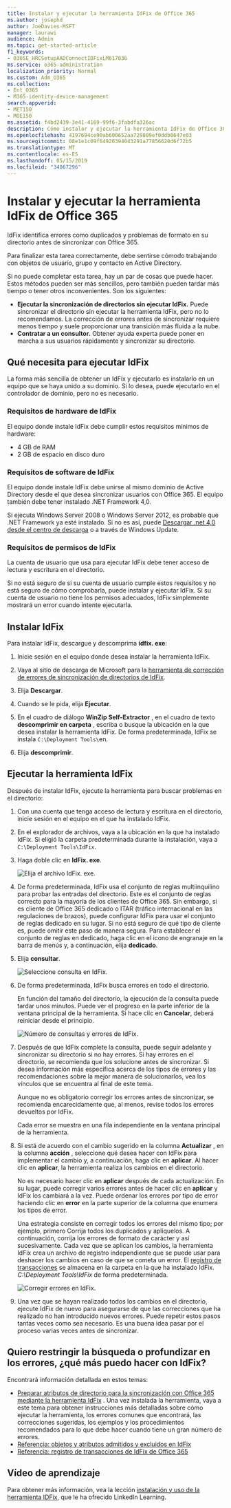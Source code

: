 ```yaml
---
title: Instalar y ejecutar la herramienta IdFix de Office 365
ms.author: josephd
author: JoeDavies-MSFT
manager: laurawi
audience: Admin
ms.topic: get-started-article
f1_keywords:
- O365E_HRCSetupAADConnectIDFixLM617036
ms.service: o365-administration
localization_priority: Normal
ms.custom: Adm_O365
ms.collection:
- Ent_O365
- M365-identity-device-management
search.appverid:
- MET150
- MOE150
ms.assetid: f4bd2439-3e41-4169-99f6-3fabdfa326ac
description: Cómo instalar y ejecutar la herramienta IdFix de Office 365 para ayudar a limpiar Active Directory antes de sincronizarlo con Office 365.
ms.openlocfilehash: 4197694ce90ab600652aa729809ef0ddb0647e03
ms.sourcegitcommit: 08e1e1c09f64926394043291a77856620d6f72b5
ms.translationtype: MT
ms.contentlocale: es-ES
ms.lasthandoff: 05/15/2019
ms.locfileid: "34067296"
---
```

# <a name="install-and-run-the-office-365-idfix-tool"></a>Instalar y ejecutar la herramienta IdFix de Office 365

IdFix identifica errores como duplicados y problemas de formato en su directorio antes de sincronizar con Office 365. 
  
Para finalizar esta tarea correctamente, debe sentirse cómodo trabajando con objetos de usuario, grupo y contacto en Active Directory.
  
Si no puede completar esta tarea, hay un par de cosas que puede hacer. Estos métodos pueden ser más sencillos, pero también pueden tardar más tiempo o tener otros inconvenientes. Son los siguientes:
  
- **Ejecutar la sincronización de directorios sin ejecutar IdFix.** Puede sincronizar el directorio sin ejecutar la herramienta IdFix, pero no lo recomendamos. La corrección de errores antes de sincronizar requiere menos tiempo y suele proporcionar una transición más fluida a la nube. 
- **Contratar a un consultor.** Obtener ayuda experta puede poner en marcha a sus usuarios rápidamente y sincronizar su directorio. 
    
## <a name="what-you-need-to-run-idfix"></a>Qué necesita para ejecutar IdFix

La forma más sencilla de obtener un IdFix y ejecutarlo es instalarlo en un equipo que se haya unido a su dominio. Si lo desea, puede ejecutarlo en el controlador de dominio, pero no es necesario.
  
### <a name="idfix-hardware-requirements"></a>Requisitos de hardware de IdFix

El equipo donde instale IdFix debe cumplir estos requisitos mínimos de hardware:
  
- 4 GB de RAM
- 2 GB de espacio en disco duro
    
### <a name="idfix-software-requirements"></a>Requisitos de software de IdFix

El equipo donde instale IdFix debe unirse al mismo dominio de Active Directory desde el que desea sincronizar usuarios con Office 365. El equipo también debe tener instalado .NET Framework 4,0. 
  
Si ejecuta Windows Server 2008 o Windows Server 2012, es probable que .NET Framework ya esté instalado. Si no es así, puede [Descargar .net 4,0 desde el centro de descarga](https://go.microsoft.com/fwlink/p/?LinkId=400475) o a través de Windows Update. 
  
### <a name="idfix-permissions-requirements"></a>Requisitos de permisos de IdFix

La cuenta de usuario que usa para ejecutar IdFix debe tener acceso de lectura y escritura en el directorio.
  
Si no está seguro de si su cuenta de usuario cumple estos requisitos y no está seguro de cómo comprobarla, puede instalar y ejecutar IdFix. Si su cuenta de usuario no tiene los permisos adecuados, IdFix simplemente mostrará un error cuando intente ejecutarla.
  
## <a name="install-idfix"></a>Instalar IdFix

Para instalar IdFix, descargue y descomprima **idfix. exe**: 
  
1. Inicie sesión en el equipo donde desea instalar la herramienta IdFix.
    
2. Vaya al sitio de descarga de Microsoft para la [herramienta de corrección de errores de sincronización de directorios de IdFix](https://go.microsoft.com/fwlink/?linkid=867219).
    
3. Elija **Descargar**.
    
4. Cuando se le pida, elija **Ejecutar**.
    
5. En el cuadro de diálogo **WinZip Self-Extractor** , en el cuadro de texto **descomprimir en carpeta** , escriba o busque la ubicación en la que desea instalar la herramienta IdFix. De forma predeterminada, IdFix se instala `C:\Deployment Tools\`en. 
    
6. Elija **descomprimir**.
    
## <a name="run-the-idfix-tool"></a>Ejecutar la herramienta IdFix

Después de instalar IdFix, ejecute la herramienta para buscar problemas en el directorio:
  
1. Con una cuenta que tenga acceso de lectura y escritura en el directorio, inicie sesión en el equipo en el que ha instalado IdFix.
    
2. En el explorador de archivos, vaya a la ubicación en la que ha instalado IdFix. Si eligió la carpeta predeterminada durante la instalación, vaya a `C:\Deployment Tools\IdFix`.
    
3. Haga doble clic en **IdFix. exe**. 
    
    ![Elija el archivo IdFix. exe.](media/a9387bbc-991f-41c2-a500-45e3ce574285.JPG)
  
4. De forma predeterminada, IdFix usa el conjunto de reglas multiinquilino para probar las entradas del directorio. Este es el conjunto de reglas correcto para la mayoría de los clientes de Office 365. Sin embargo, si es cliente de Office 365 dedicado o ITAR (tráfico internacional en las regulaciones de brazos), puede configurar IdFix para usar el conjunto de reglas dedicado en su lugar. Si no está seguro de qué tipo de cliente es, puede omitir este paso de manera segura. Para establecer el conjunto de reglas en dedicado, haga clic en el icono de engranaje en la barra de menús y, a continuación, elija **dedicado**.
    
5. Elija **consultar**.
    
    ![Seleccione consulta en IdFix.](media/a07a7aa7-d0ac-4817-8757-946019813a57.JPG)
  
6. De forma predeterminada, IdFix busca errores en todo el directorio.
    
    En función del tamaño del directorio, la ejecución de la consulta puede tardar unos minutos. Puede ver el progreso en la parte inferior de la ventana principal de la herramienta. Si hace clic en **Cancelar**, deberá reiniciar desde el principio.
    
    ![Número de consultas y errores de IdFix.](media/da0198a0-7d4d-4afe-a256-e82f1330ada5.JPG)
  
7. Después de que IdFix complete la consulta, puede seguir adelante y sincronizar su directorio si no hay errores. Si hay errores en el directorio, se recomienda que los solucione antes de sincronizar. Si desea información más específica acerca de los tipos de errores y las recomendaciones sobre la mejor manera de solucionarlos, vea los vínculos que se encuentra al final de este tema. 
    
    Aunque no es obligatorio corregir los errores antes de sincronizar, se recomienda encarecidamente que, al menos, revise todos los errores devueltos por IdFix.
    
    Cada error se muestra en una fila independiente en la ventana principal de la herramienta. 
    
8. Si está de acuerdo con el cambio sugerido en la columna **Actualizar** , en la columna **acción** , seleccione qué desea hacer con IdFix para implementar el cambio y, a continuación, haga clic en **aplicar**. Al hacer clic en **aplicar**, la herramienta realiza los cambios en el directorio.
    
    No es necesario hacer clic en **aplicar** después de cada actualización. En su lugar, puede corregir varios errores antes de hacer clic en **aplicar** y IdFix los cambiará a la vez. Puede ordenar los errores por tipo de error haciendo clic en **error** en la parte superior de la columna que enumera los tipos de error. 
    
    Una estrategia consiste en corregir todos los errores del mismo tipo; por ejemplo, primero Corrija todos los duplicados y aplíquelos. A continuación, corrija los errores de formato de carácter y así sucesivamente. Cada vez que se aplican los cambios, la herramienta IdFix crea un archivo de registro independiente que se puede usar para deshacer los cambios en caso de que se cometa un error. El [registro de transacciones](idfix-transaction-log.md) se almacena en la carpeta en la que ha instalado IdFix.  _C:\Deployment Tools\IdFix_ de forma predeterminada. 
    
    ![Corregir errores en IdFix.](media/5f051070-652c-4be7-98bf-312295e32371.png)
  
9. Una vez que se hayan realizado todos los cambios en el directorio, ejecute IdFix de nuevo para asegurarse de que las correcciones que ha realizado no han introducido nuevos errores. Puede repetir estos pasos tantas veces como sea necesario. Es una buena idea pasar por el proceso varias veces antes de sincronizar.
    
## <a name="i-want-to-refine-my-search-or-dig-deeper-into-the-errors-what-else-can-i-do-with-idfix"></a>Quiero restringir la búsqueda o profundizar en los errores, ¿qué más puedo hacer con IdFix?

Encontrará información detallada en estos temas:
  
- [Preparar atributos de directorio para la sincronización con Office 365 mediante la herramienta IdFix](prepare-directory-attributes-for-synch-with-idfix.md) . Una vez instalada la herramienta, vaya a este tema para obtener instrucciones más detalladas sobre cómo ejecutar la herramienta, los errores comunes que encontrará, las correcciones sugeridas, los ejemplos y los procedimientos recomendados para lo que debe hacer cuando tiene un gran número de errores. 
- [Referencia: objetos y atributos admitidos y excluidos en IdFix](idfix-excluded-and-supported-objects-and-attributes.md)  
- [Referencia: registro de transacciones de IdFix de Office 365](idfix-transaction-log.md)
    
## <a name="video-training"></a>Vídeo de aprendizaje

Para obtener más información, vea la lección [instalación y uso de la herramienta IDFix](https://support.office.com/article/install-and-use-the-idfix-tool-4d81d73c-f172-4fd5-8542-f601c0c96aa9?ui=en-US&rs=en-US&ad=US), que le ha ofrecido LinkedIn Learning.
  

